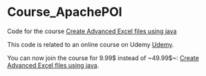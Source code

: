 # Course_ApachePOI
Code for the course [Create Advanced Excel files using java](http://education.quodlibet.be/GHpoi)

This code is related to an online course on Udemy [Udemy](http://education.quodlibet.be/GHpoi).

You can now join the course for 9.99$ instead of ~49.99$~:   [Create Advanced Excel files using java](http://education.quodlibet.be/GHpoi).
